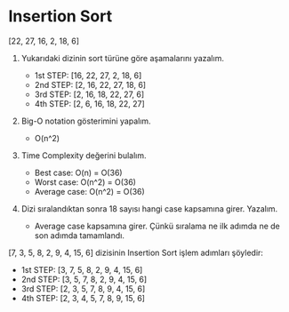 # Insertion Sort
[22, 27, 16, 2, 18, 6]

1. Yukarıdaki dizinin sort türüne göre aşamalarını yazalım.
   - 1st STEP:
[16, 22, 27, 2, 18, 6]
   - 2nd STEP:
[2, 16, 22, 27, 18, 6]
   - 3rd STEP:
[2, 16, 18, 22, 27, 6]
   - 4th STEP:
[2, 6, 16, 18, 22, 27]

2. Big-O notation gösterimini yapalım.
   - O(n^2)

3. Time Complexity değerini bulalım.
   - Best case: O(n) = O(36)
   - Worst case: O(n^2) = O(36)
   - Average case: O(n^2) = O(36)

4. Dizi sıralandıktan sonra 18 sayısı hangi case kapsamına girer. Yazalım.
   - Average case kapsamına girer. Çünkü sıralama ne ilk adımda ne de son adımda tamamlandı.

[7, 3, 5, 8, 2, 9, 4, 15, 6] dizisinin Insertion Sort işlem adımları şöyledir:
   - 1st STEP:
[3, 7, 5, 8, 2, 9, 4, 15, 6]
   - 2nd STEP:
[3, 5, 7, 8, 2, 9, 4, 15, 6]
   - 3rd STEP:
[2, 3, 5, 7, 8, 9, 4, 15, 6]
   - 4th STEP:
[2, 3, 4, 5, 7, 8, 9, 15, 6]
